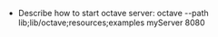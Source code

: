 * Describe how to start octave server: 
octave --path lib;lib/octave;resources;examples myServer 8080

